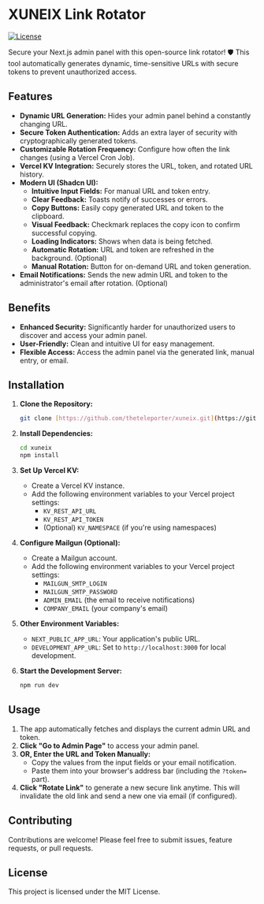 # XUNEIX Link Rotator

[![License](https://img.shields.io/badge/License-MIT-blue.svg)](https://opensource.org/licenses/MIT)

Secure your Next.js admin panel with this open-source link rotator! 🛡️ This tool automatically generates dynamic, time-sensitive URLs with secure tokens to prevent unauthorized access.

## Features

*   **Dynamic URL Generation:** Hides your admin panel behind a constantly changing URL.
*   **Secure Token Authentication:** Adds an extra layer of security with cryptographically generated tokens.
*   **Customizable Rotation Frequency:** Configure how often the link changes (using a Vercel Cron Job).
*   **Vercel KV Integration:** Securely stores the URL, token, and rotated URL history.
*   **Modern UI (Shadcn UI):** 
    *   **Intuitive Input Fields:** For manual URL and token entry.
    *   **Clear Feedback:** Toasts notify of successes or errors.
    *   **Copy Buttons:** Easily copy generated URL and token to the clipboard. 
    *   **Visual Feedback:** Checkmark replaces the copy icon to confirm successful copying.
    *   **Loading Indicators:**  Shows when data is being fetched.
    *   **Automatic Rotation:** URL and token are refreshed in the background. (Optional)
    *   **Manual Rotation:** Button for on-demand URL and token generation. 
*   **Email Notifications:**  Sends the new admin URL and token to the administrator's email after rotation. (Optional)

## Benefits

*   **Enhanced Security:**  Significantly harder for unauthorized users to discover and access your admin panel.
*   **User-Friendly:**  Clean and intuitive UI for easy management.
*   **Flexible Access:** Access the admin panel via the generated link, manual entry, or email.

## Installation

1.  **Clone the Repository:**
    ```bash
    git clone [https://github.com/theteleporter/xuneix.git](https://github.com/theteleporter/xuneix.git)
    ```

2.  **Install Dependencies:**
    ```bash
    cd xuneix
    npm install
    ```

3.  **Set Up Vercel KV:**
    *   Create a Vercel KV instance.
    *   Add the following environment variables to your Vercel project settings:
        *   `KV_REST_API_URL` 
        *   `KV_REST_API_TOKEN`
        *   (Optional) `KV_NAMESPACE` (if you're using namespaces)

4.  **Configure Mailgun (Optional):**
    *   Create a Mailgun account.
    *   Add the following environment variables to your Vercel project settings:
        *   `MAILGUN_SMTP_LOGIN`
        *   `MAILGUN_SMTP_PASSWORD`
        *   `ADMIN_EMAIL` (the email to receive notifications)
        *   `COMPANY_EMAIL` (your company's email)

5.  **Other Environment Variables:**
    *   `NEXT_PUBLIC_APP_URL`: Your application's public URL.
    *   `DEVELOPMENT_APP_URL`: Set to `http://localhost:3000` for local development.

6.  **Start the Development Server:**
    ```bash
    npm run dev
    ```

## Usage

1.  The app automatically fetches and displays the current admin URL and token.
2.  **Click "Go to Admin Page"** to access your admin panel.
3.  **OR, Enter the URL and Token Manually:** 
    *   Copy the values from the input fields or your email notification.
    *   Paste them into your browser's address bar (including the `?token=` part).
4.  **Click "Rotate Link"** to generate a new secure link anytime. This will invalidate the old link and send a new one via email (if configured).


## Contributing

Contributions are welcome! Please feel free to submit issues, feature requests, or pull requests.

## License

This project is licensed under the MIT License.
